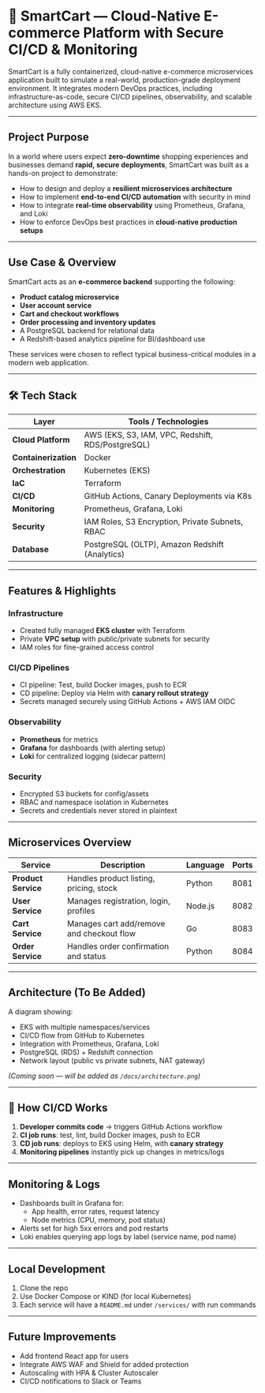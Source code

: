 # 🛒 SmartCart — Cloud-Native E-commerce Platform with Secure CI/CD & Monitoring

SmartCart is a fully containerized, cloud-native e-commerce microservices application built to simulate a real-world, production-grade deployment environment. It integrates modern DevOps practices, including infrastructure-as-code, secure CI/CD pipelines, observability, and scalable architecture using AWS EKS.

---

##  Project Purpose

In a world where users expect **zero-downtime** shopping experiences and businesses demand **rapid, secure deployments**, SmartCart was built as a hands-on project to demonstrate:

- How to design and deploy a **resilient microservices architecture**
- How to implement **end-to-end CI/CD automation** with security in mind
- How to integrate **real-time observability** using Prometheus, Grafana, and Loki
- How to enforce DevOps best practices in **cloud-native production setups**

---

##  Use Case & Overview

SmartCart acts as an **e-commerce backend** supporting the following:
- **Product catalog microservice**
- **User account service**
- **Cart and checkout workflows**
- **Order processing and inventory updates**
- A PostgreSQL backend for relational data
- A Redshift-based analytics pipeline for BI/dashboard use

These services were chosen to reflect typical business-critical modules in a modern web application.

---

## 🛠️ Tech Stack

| Layer               | Tools / Technologies                                |
|---------------------|-----------------------------------------------------|
| **Cloud Platform**   | AWS (EKS, S3, IAM, VPC, Redshift, RDS/PostgreSQL)   |
| **Containerization** | Docker                                              |
| **Orchestration**    | Kubernetes (EKS)                                    |
| **IaC**              | Terraform                                           |
| **CI/CD**            | GitHub Actions, Canary Deployments via K8s         |
| **Monitoring**       | Prometheus, Grafana, Loki                           |
| **Security**         | IAM Roles, S3 Encryption, Private Subnets, RBAC     |
| **Database**         | PostgreSQL (OLTP), Amazon Redshift (Analytics)     |

---

## Features & Highlights

### Infrastructure
- Created fully managed **EKS cluster** with Terraform
- Private **VPC setup** with public/private subnets for security
- IAM roles for fine-grained access control

### CI/CD Pipelines
- CI pipeline: Test, build Docker images, push to ECR
- CD pipeline: Deploy via Helm with **canary rollout strategy**
- Secrets managed securely using GitHub Actions + AWS IAM OIDC

### Observability
- **Prometheus** for metrics
- **Grafana** for dashboards (with alerting setup)
- **Loki** for centralized logging (sidecar pattern)

### Security
- Encrypted S3 buckets for config/assets
- RBAC and namespace isolation in Kubernetes
- Secrets and credentials never stored in plaintext

---

## Microservices Overview

| Service              | Description                               | Language | Ports |
|----------------------|-------------------------------------------|----------|-------|
| **Product Service**   | Handles product listing, pricing, stock   | Python   | 8081  |
| **User Service**      | Manages registration, login, profiles     | Node.js  | 8082  |
| **Cart Service**      | Manages cart add/remove and checkout flow| Go       | 8083  |
| **Order Service**     | Handles order confirmation and status     | Python   | 8084  |

---

## Architecture (To Be Added)

A diagram showing:

- EKS with multiple namespaces/services
- CI/CD flow from GitHub to Kubernetes
- Integration with Prometheus, Grafana, Loki
- PostgreSQL (RDS) + Redshift connection
- Network layout (public vs private subnets, NAT gateway)

*(Coming soon — will be added as `/docs/architecture.png`)*

---

## 🚦 How CI/CD Works

1. **Developer commits code** → triggers GitHub Actions workflow
2. **CI job runs**: test, lint, build Docker images, push to ECR
3. **CD job runs**: deploys to EKS using Helm, with **canary strategy**
4. **Monitoring pipelines** instantly pick up changes in metrics/logs

---

## Monitoring & Logs

- Dashboards built in Grafana for:
  - App health, error rates, request latency
  - Node metrics (CPU, memory, pod status)
- Alerts set for high 5xx errors and pod restarts
- Loki enables querying app logs by label (service name, pod name)

---

## Local Development

1. Clone the repo
2. Use Docker Compose or KIND (for local Kubernetes)
3. Each service will have a `README.md` under `/services/` with run commands

---

## Future Improvements

- Add frontend React app for users
- Integrate AWS WAF and Shield for added protection
- Autoscaling with HPA & Cluster Autoscaler
- CI/CD notifications to Slack or Teams

